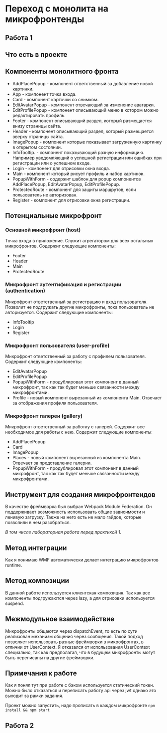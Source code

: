 # Переход с монолита на микрофронтенды

## Работа 1

## Что есть в проекте

## Компоненты монолитного фронта

- AddPlacePopup - компонент ответственный за добавление новой картинки.
- App - компонент точка входа.
- Card - компонент карточки со снимком.
- EditAvatarPopup - компонент отвечающий за изменение аватарки.
- EditProfilePopup - компонент описывающий меню в котором можно редактировать профиль.
- Footer - компонент описывающий раздел, который размещается внизу страницы сайта.
- Header - компонент описывающий раздел, который размещается вверху страницы сайта.
- ImagePopup - компонент которые показывает загруженную картинку в открытом состоянии.
- InfoTooltip. - компонент показывающий разную информацию. Например уведомляющий о успешной регистрации или ошибках при регистрации или о успешном входе.
- Login - компонент для отрисовки окна входа.
- Main - компонент который рисует профиль и набор картинок.
- PopupWithForm - содержит шаблон для popup компонентов AddPlacePopup, EditAvatarPopup, EditProfilePopup.
- ProtectedRoute - компонент для защиты маршрутов, если пользователь не авторизован.
- Register - компонент для отрисовки окна регистрации.

## Потенциальные микрофронт

### Основной микрофронт (host)

Точка входа в приложение.
Служит агрегатором для всех остальных микрофронтов.
Содержит следующие компоненты:

- Footer
- Header
- Main
- ProtectedRoute

### Микрофронт аутентификация и регистрации (authentication)

Микрофронт ответственный за регистрацию и вход пользователя.
Позволит не подгружать другие микрофронты, пока пользователь не авторизуется.
Содержит следующие компоненты:

- InfoTooltip
- Login
- Register

### Микрофронт пользователя (user-profile)

Микрофронт ответственный за работу с профилем пользователя.
Содержит следующие компоненты:

- EditAvatarPopup
- EditProfilePopup
- PopupWithForm - продублировал этот компонент в данный микрофронт, так как так будет меньше связанности между микрофронтами.
- Profile - новый компонент вырезанный из компонента Main. Отвечает за отображения профиля пользователя.

### Микрофронт галереи (gallery)

Микрофронт ответственный за работку с галерей. Содержит все необходимое для работы с нею.
Содержит следующие компоненты:

- AddPlacePopup
- Card
- ImagePopup
- Places - новый компонент вырезанный из компонента Main. Отвечает за представление галерии.
- PopupWithForm - продублировал этот компонент в данный микрофронт, так как так будет меньше связанности между микрофронтами.

## Инструмент для создания микрофронтендов

В качестве фреймворка был выбран Webpack Module Federation.
Он поддерживает возможность использовать общие зависимости и ленивую загрузку.
Также на него есть не мало гайдов, которые позволили в нем разобраться.

_В том числе лабораторная работа перед практикой 1._

## Метод интеграции

Как я понимаю WMF автоматически делает интеграцию микрофронтов runtime.

## Метод композиции

В данной работе используется клиентская композиция.
Так как все компоненты подгружаются через lazy, а для отрисовки используется suspend.

## Межмодульное взаимодействие

Микрофронты общаются через dispatchEvent, то есть по сути реализован механизм общения через сообщения.
Такой подход позволяет использовать разные фреймворки в микрофронтах, в отличии от UserContext.
Я отказался от использования UserContext специально, так как предполагал, что в будущем микрофронты могут быть переписаны на другие фреймворки.

## Примечания к работе

Как я понял тут при работе с бэком используется статический токен.
Можно было отказаться и переписать работу api через jwt однако это выходит за рамки задания.

Проект можно запустить, надо прописать в каждом микрофронте `npm install && npm start`

## Работа 2
